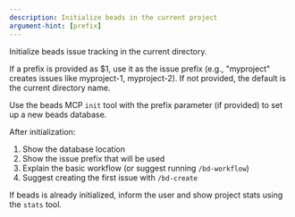 ```yaml
---
description: Initialize beads in the current project
argument-hint: [prefix]
---
```


Initialize beads issue tracking in the current directory.

If a prefix is provided as $1, use it as the issue prefix (e.g., "myproject" creates issues like myproject-1, myproject-2). If not provided, the default is the current directory name.

Use the beads MCP `init` tool with the prefix parameter (if provided) to set up a new beads database.

After initialization:
1. Show the database location
2. Show the issue prefix that will be used
3. Explain the basic workflow (or suggest running `/bd-workflow`)
4. Suggest creating the first issue with `/bd-create`

If beads is already initialized, inform the user and show project stats using the `stats` tool.
